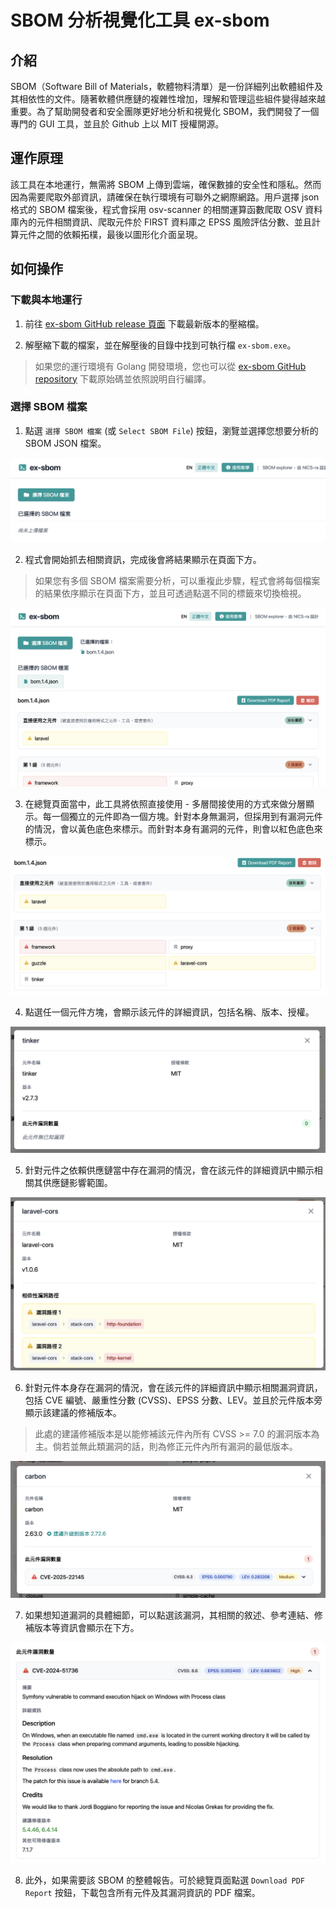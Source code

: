 # SBOM 分析視覺化工具 ex-sbom

## 介紹

SBOM（Software Bill of Materials，軟體物料清單）是一份詳細列出軟體組件及其相依性的文件。隨著軟體供應鏈的複雜性增加，理解和管理這些組件變得越來越重要。為了幫助開發者和安全團隊更好地分析和視覺化 SBOM，我們開發了一個專門的 GUI 工具，並且於 Github 上以 MIT 授權開源。

## 運作原理

該工具在本地運行，無需將 SBOM 上傳到雲端，確保數據的安全性和隱私。然而因為需要爬取外部資訊，請確保在執行環境有可聯外之網際網路。用戶選擇 json 格式的 SBOM 檔案後，程式會採用 osv-scanner 的相關運算函數爬取 OSV 資料庫內的元件相關資訊、爬取元件於 FIRST 資料庫之 EPSS 風險評估分數、並且計算元件之間的依賴拓樸，最後以圖形化介面呈現。

## 如何操作

### 下載與本地運行

1. 前往 [ex-sbom GitHub release 頁面](https://github.com/nics-tw/ex-sbom/releases) 下載最新版本的壓縮檔。

2. 解壓縮下載的檔案，並在解壓後的目錄中找到可執行檔 `ex-sbom.exe`。

> 如果您的運行環境有 Golang 開發環境，您也可以從 [ex-sbom GitHub repository](https://github.com/nics-tw/ex-sbom) 下載原始碼並依照說明自行編譯。

### 選擇 SBOM 檔案

1. 點選 `選擇 SBOM 檔案` (或 `Select SBOM File`) 按鈕，瀏覽並選擇您想要分析的 SBOM JSON 檔案。

![](./img/select-sbom.png)

2. 程式會開始抓去相關資訊，完成後會將結果顯示在頁面下方。

> 如果您有多個 SBOM 檔案需要分析，可以重複此步驟，程式會將每個檔案的結果依序顯示在頁面下方，並且可透過點選不同的標籤來切換檢視。

![](./img/sbom-result.png)

3. 在總覽頁面當中，此工具將依照直接使用 - 多層間接使用的方式來做分層顯示。每一個獨立的元件即為一個方塊。針對本身無漏洞，但採用到有漏洞元件的情況，會以黃色底色來標示。而針對本身有漏洞的元件，則會以紅色底色來標示。

![](./img/sbom-component-overview.png)

4. 點選任一個元件方塊，會顯示該元件的詳細資訊，包括名稱、版本、授權。

![](./img/sbom-component.png)

5. 針對元件之依賴供應鏈當中存在漏洞的情況，會在該元件的詳細資訊中顯示相關其供應鏈影響範圍。

![](./img/sbom-vulnerability-dependencies.png)

6. 針對元件本身存在漏洞的情況，會在該元件的詳細資訊中顯示相關漏洞資訊，包括 CVE 編號、嚴重性分數 (CVSS)、EPSS 分數、LEV。並且於元件版本旁顯示該建議的修補版本。

> 此處的建議修補版本是以能修補該元件內所有 CVSS >= 7.0 的漏洞版本為主。倘若並無此類漏洞的話，則為修正元件內所有漏洞的最低版本。

![](./img/sbom-vulnerability.png)

7. 如果想知道漏洞的具體細節，可以點選該漏洞，其相關的敘述、參考連結、修補版本等資訊會顯示在下方。

![](./img/sbom-vulnerability-details.png)

8. 此外，如果需要該 SBOM 的整體報告。可於總覽頁面點選 `Download PDF Report` 按鈕，下載包含所有元件及其漏洞資訊的 PDF 檔案。
